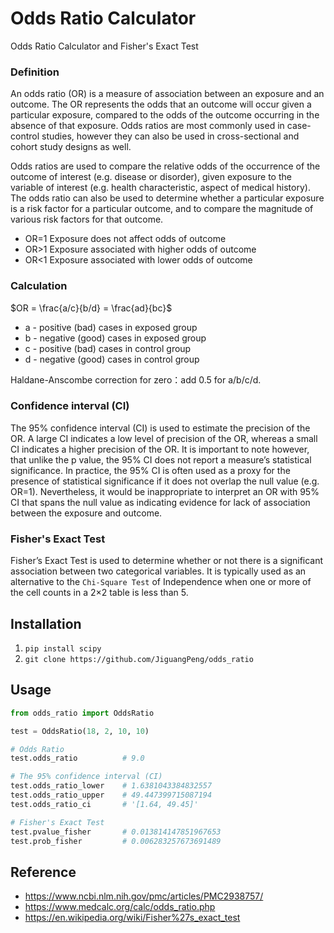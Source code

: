 # Odds Ratio Calculator

Odds Ratio Calculator and Fisher's Exact Test

### Definition

An odds ratio (OR) is a measure of association between an exposure and an outcome. The OR represents the odds that an outcome will occur given a particular exposure, compared to the odds of the outcome occurring in the absence of that exposure. Odds ratios are most commonly used in case-control studies, however they can also be used in cross-sectional and cohort study designs as well.

Odds ratios are used to compare the relative odds of the occurrence of the outcome of interest (e.g. disease or disorder), given exposure to the variable of interest (e.g. health characteristic, aspect of medical history). The odds ratio can also be used to determine whether a particular exposure is a risk factor for a particular outcome, and to compare the magnitude of various risk factors for that outcome.

- OR=1 Exposure does not affect odds of outcome
- OR>1 Exposure associated with higher odds of outcome
- OR<1 Exposure associated with lower odds of outcome

### Calculation
$OR = \frac{a/c}{b/d} = \frac{ad}{bc}$

* a - positive (bad)  cases in exposed group
* b - negative (good) cases in exposed group
* c - positive (bad)  cases in control group
* d - negative (good) cases in control group

Haldane-Anscombe correction for zero：add 0.5 for a/b/c/d.

### Confidence interval (CI)

The 95% confidence interval (CI) is used to estimate the precision of the OR. A large CI indicates a low level of precision of the OR, whereas a small CI indicates a higher precision of the OR. It is important to note however, that unlike the p value, the 95% CI does not report a measure’s statistical significance. In practice, the 95% CI is often used as a proxy for the presence of statistical significance if it does not overlap the null value (e.g. OR=1). Nevertheless, it would be inappropriate to interpret an OR with 95% CI that spans the null value as indicating evidence for lack of association between the exposure and outcome.

### Fisher's Exact Test

Fisher’s Exact Test is used to determine whether or not there is a significant association between two categorical variables. It is typically used as an alternative to the `Chi-Square Test` of Independence when one or more of the cell counts in a 2×2 table is less than 5. 

## Installation

1. `pip install scipy`
2. `git clone https://github.com/JiguangPeng/odds_ratio`


## Usage


```python
from odds_ratio import OddsRatio

test = OddsRatio(18, 2, 10, 10)

# Odds Ratio
test.odds_ratio          # 9.0

# The 95% confidence interval (CI)
test.odds_ratio_lower    # 1.6381043384832557
test.odds_ratio_upper    # 49.447399715087194
test.odds_ratio_ci       # '[1.64, 49.45]'

# Fisher's Exact Test
test.pvalue_fisher       # 0.013814147851967653
test.prob_fisher         # 0.006283257673691489
```

## Reference
- https://www.ncbi.nlm.nih.gov/pmc/articles/PMC2938757/
- https://www.medcalc.org/calc/odds_ratio.php
- https://en.wikipedia.org/wiki/Fisher%27s_exact_test
